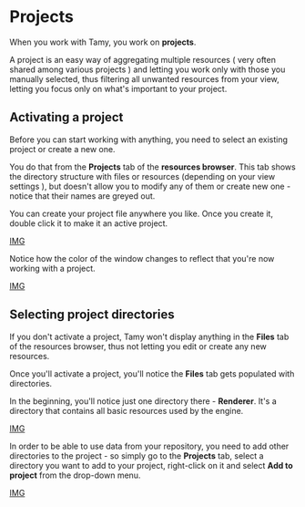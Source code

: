 # Projects #

When you work with Tamy, you work on **projects**.

A project is an easy way of aggregating multiple resources ( very often shared among various projects ) and letting you work only with those you manually selected, thus filtering all unwanted resources from your view, letting you focus only on what's important to your project.

## Activating a project ##

Before you can start working with anything, you need to select an existing project or create a new one.

You do that from the **Projects** tab of the **resources browser**.
This tab shows the directory structure with files or resources (depending on your view settings ), but doesn't allow you to modify any of them or create new one - notice that their names are greyed out.

You can create your project file anywhere you like. Once you create it, double click it to make it an active project.

[IMG](IMG.md)

Notice how the color of the window changes to reflect that you're now working with a project.

[IMG](IMG.md)

## Selecting project directories ##

If you don't activate a project, Tamy won't display anything in the **Files** tab of the resources browser, thus not letting you edit or create any new resources.

Once you'll activate a project, you'll notice the **Files** tab gets populated with directories.

In the beginning, you'll notice just one directory there - **Renderer**.
It's a directory that contains all basic resources used by the engine.

[IMG](IMG.md)

In order to be able to use data from your repository, you need to add other directories to the project - so simply go to the **Projects** tab, select a directory you want to add to your project, right-click on it and select **Add to project** from the drop-down menu.

[IMG](IMG.md)